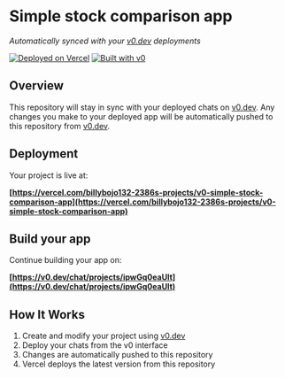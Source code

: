 # Simple stock comparison app

*Automatically synced with your [v0.dev](https://v0.dev) deployments*

[![Deployed on Vercel](https://img.shields.io/badge/Deployed%20on-Vercel-black?style=for-the-badge&logo=vercel)](https://vercel.com/billybojo132-2386s-projects/v0-simple-stock-comparison-app)
[![Built with v0](https://img.shields.io/badge/Built%20with-v0.dev-black?style=for-the-badge)](https://v0.dev/chat/projects/ipwGq0eaUlt)

## Overview

This repository will stay in sync with your deployed chats on [v0.dev](https://v0.dev).
Any changes you make to your deployed app will be automatically pushed to this repository from [v0.dev](https://v0.dev).

## Deployment

Your project is live at:

**[https://vercel.com/billybojo132-2386s-projects/v0-simple-stock-comparison-app](https://vercel.com/billybojo132-2386s-projects/v0-simple-stock-comparison-app)**

## Build your app

Continue building your app on:

**[https://v0.dev/chat/projects/ipwGq0eaUlt](https://v0.dev/chat/projects/ipwGq0eaUlt)**

## How It Works

1. Create and modify your project using [v0.dev](https://v0.dev)
2. Deploy your chats from the v0 interface
3. Changes are automatically pushed to this repository
4. Vercel deploys the latest version from this repository
